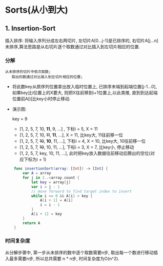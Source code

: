 # Sorts(从小到大)

## 1. Insertion-Sort

插入排序: 将输入序列分成左右两切片, 左切片A[0...j-1]是已排序的, 右切片A[j...n]未排序,算法思路是从右切片逐个取数通过对比插入到左切片相应的位置.

### 分解

```
从未排序的切片中依次取数;
​	取出的数通过对比插入到左切片相应的位置;
```

- 将此数key从原序列位置拿出放入临时位置上, 已排序末端到起端位置[j-1...0], 如果key比i位置上的X要大, 则把X往前移到i+1位置上,以此类推, 直到到达起端位置前A[i]比key小时停止移动. 

- 演示图: 

    key = 9

  - [1, 2, 5, 7, 10, **11**, 9, ...] , 下标i = 5, X = 11
  - [1, 2, 5, 7, 10, ~~11~~, **11**, ...], X = 11, 比key大, 11往前移一位
  - [1, 2, 5, 7, ~~10~~, **10**, 11, ...], 下标i = 4, X = 10, 比key大, 10往前移一位
  - [1, 2, 5, 7, ~~10~~, 10, 11, ...], 下标i = 3, X = 7, 比key小, 停止移动
  - [1, 2, 5, 7, key, 10, 11, ...], 此时把key放入数据往前移动后腾出的空位(对应下标为i + 1)

```swift
    func insertionSort(array: [Int]) -> [Int] {
        var A = array
        for j in 1..<array.count {
            let key = array[j]
            var i = j - 1
            // move forward to find target index to insert
            while i >= 0 && A[i] > key {
                A[i + 1] = A[i]
                i = i - 1
            }
            A[i + 1] = key
        }
        return A
    }
```

### 时间复杂度

从分解步骤中, 第一步从未排序的数中逐个取数需要n步, 取出每一个数进行移动插入最多需要n步, 所以总共需要 n * n步, 时间复杂度为O(n^2).



